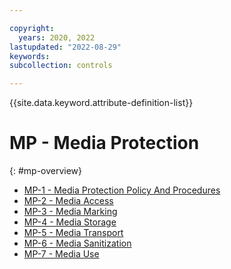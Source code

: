 ```yaml
---

copyright:
  years: 2020, 2022
lastupdated: "2022-08-29"
keywords: 
subcollection: controls

---
```




{{site.data.keyword.attribute-definition-list}}

# MP - Media Protection
{: #mp-overview}

- [MP-1 - Media Protection Policy And Procedures](/docs/controls/mp-1)
- [MP-2 - Media Access](/docs/controls/mp-2)
- [MP-3 - Media Marking](/docs/controls/mp-3)
- [MP-4 - Media Storage](/docs/controls/mp-4)
- [MP-5 - Media Transport](/docs/controls/mp-5)
- [MP-6 - Media Sanitization](/docs/controls/mp-6)
- [MP-7 - Media Use](/docs/controls/mp-7)



